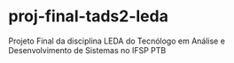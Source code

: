 # proj-final-tads2-leda
Projeto Final da disciplina LEDA do Tecnólogo em Análise e Desenvolvimento de Sistemas no IFSP PTB
